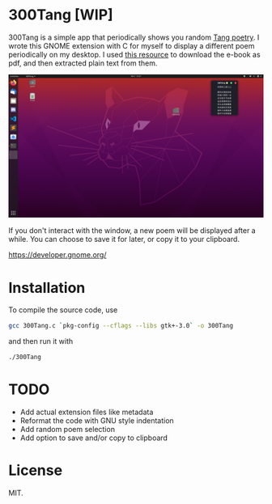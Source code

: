# 300Tang [WIP]

300Tang is a simple app that periodically shows you random [Tang poetry](https://en.wikipedia.org/wiki/Tang_poetry). I wrote this GNOME extension with C for myself to display a different poem periodically on my desktop. I used [this resource](https://www.mandarinchineseschool.com/index.php/resources/104-free-download-300-tang-poems-in-chinese-pinyin-and-english) to download the e-book as pdf, and then extracted plain text from them. 

![Screenshot](/screenshot1.png)

If you don't interact with the window, a new poem will be displayed after a while. You can choose to save it for later, or copy it to your clipboard. 

https://developer.gnome.org/

# Installation
To compile the source code, use
```bash
gcc 300Tang.c `pkg-config --cflags --libs gtk+-3.0` -o 300Tang
```
and then run it with
```bash
./300Tang

```
# TODO
* Add actual extension files like metadata
* Reformat the code with GNU style indentation
* Add random poem selection
* Add option to save and/or copy to clipboard
# License
MIT.

